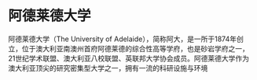 # 阿德莱德大学

阿德莱德大学（The University of Adelaide），简称阿大，是一所于1874年创立，位于澳大利亚南澳州首府阿德莱德的综合性高等学府，也是砂岩学府之一，21世纪学术联盟、澳大利亚八校联盟、英联邦大学协会成员。阿德莱德大学作为澳大利亚顶尖的研究密集型大学之一，拥有一流的科研设施与环境